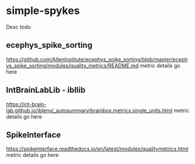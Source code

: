# simple-spykes

Desc todo

## ecephys_spike_sorting
https://github.com/AllenInstitute/ecephys_spike_sorting/blob/master/ecephys_spike_sorting/modules/quality_metrics/README.md
metric details go here

## IntBrainLabLib - ibllib
https://int-brain-lab.github.io/iblenv/_autosummary/brainbox.metrics.single_units.html
metric details go here

## SpikeInterface
https://spikeinterface.readthedocs.io/en/latest/modules/qualitymetrics.html
metric details go here

